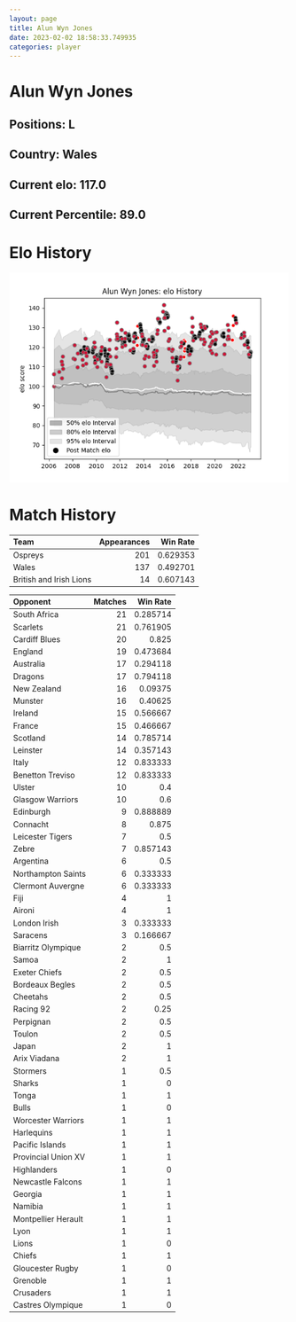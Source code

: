 ```yaml
---  
layout: page  
title: Alun Wyn Jones  
date: 2023-02-02 18:58:33.749935  
categories: player  
---
```

# Alun Wyn Jones

## Positions: L

## Country: Wales

## Current elo: 117.0

## Current Percentile: 89.0

# Elo History


![elo history](history_AlunWynJones.png)
# Match History


| Team                    |   Appearances |   Win Rate |
|:------------------------|--------------:|-----------:|
| Ospreys                 |           201 |   0.629353 |
| Wales                   |           137 |   0.492701 |
| British and Irish Lions |            14 |   0.607143 |

| Opponent            |   Matches |   Win Rate |
|:--------------------|----------:|-----------:|
| South Africa        |        21 |   0.285714 |
| Scarlets            |        21 |   0.761905 |
| Cardiff Blues       |        20 |   0.825    |
| England             |        19 |   0.473684 |
| Australia           |        17 |   0.294118 |
| Dragons             |        17 |   0.794118 |
| New Zealand         |        16 |   0.09375  |
| Munster             |        16 |   0.40625  |
| Ireland             |        15 |   0.566667 |
| France              |        15 |   0.466667 |
| Scotland            |        14 |   0.785714 |
| Leinster            |        14 |   0.357143 |
| Italy               |        12 |   0.833333 |
| Benetton Treviso    |        12 |   0.833333 |
| Ulster              |        10 |   0.4      |
| Glasgow Warriors    |        10 |   0.6      |
| Edinburgh           |         9 |   0.888889 |
| Connacht            |         8 |   0.875    |
| Leicester Tigers    |         7 |   0.5      |
| Zebre               |         7 |   0.857143 |
| Argentina           |         6 |   0.5      |
| Northampton Saints  |         6 |   0.333333 |
| Clermont Auvergne   |         6 |   0.333333 |
| Fiji                |         4 |   1        |
| Aironi              |         4 |   1        |
| London Irish        |         3 |   0.333333 |
| Saracens            |         3 |   0.166667 |
| Biarritz Olympique  |         2 |   0.5      |
| Samoa               |         2 |   1        |
| Exeter Chiefs       |         2 |   0.5      |
| Bordeaux Begles     |         2 |   0.5      |
| Cheetahs            |         2 |   0.5      |
| Racing 92           |         2 |   0.25     |
| Perpignan           |         2 |   0.5      |
| Toulon              |         2 |   0.5      |
| Japan               |         2 |   1        |
| Arix Viadana        |         2 |   1        |
| Stormers            |         1 |   0.5      |
| Sharks              |         1 |   0        |
| Tonga               |         1 |   1        |
| Bulls               |         1 |   0        |
| Worcester Warriors  |         1 |   1        |
| Harlequins          |         1 |   1        |
| Pacific Islands     |         1 |   1        |
| Provincial Union XV |         1 |   1        |
| Highlanders         |         1 |   0        |
| Newcastle Falcons   |         1 |   1        |
| Georgia             |         1 |   1        |
| Namibia             |         1 |   1        |
| Montpellier Herault |         1 |   1        |
| Lyon                |         1 |   1        |
| Lions               |         1 |   0        |
| Chiefs              |         1 |   1        |
| Gloucester Rugby    |         1 |   0        |
| Grenoble            |         1 |   1        |
| Crusaders           |         1 |   1        |
| Castres Olympique   |         1 |   0        |